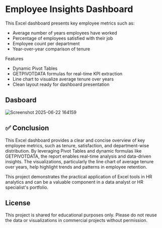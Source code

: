 # Employee Insights Dashboard

This Excel dashboard presents key employee metrics such as:

- Average number of years employees have worked
- Percentage of employees satisfied with their job
- Employee count per department
- Year-over-year comparison of tenure

Features

- Dynamic Pivot Tables
- GETPIVOTDATA formulas for real-time KPI extraction
- Line chart to visualize average tenure over years
- Clean layout ready for dashboard presentation

## Dasboard 
![Screenshot 2025-06-22 164159](https://github.com/user-attachments/assets/fe466061-edb3-4836-89ba-6a075b5dfe05)

## ✅ Conclusion

This Excel dashboard provides a clear and concise overview of key employee metrics, such as tenure, satisfaction, and department-wise distribution. By leveraging Pivot Tables and dynamic formulas like GETPIVOTDATA, the report enables real-time analysis and data-driven insights. The visualizations, particularly the line chart of average tenure over years, help highlight trends and patterns in employee retention.

This project demonstrates the practical application of Excel tools in HR analytics and can be a valuable component in a data analyst or HR specialist's portfolio.

##  License

This project is shared for educational purposes only. Please do not reuse the data or visualizations in commercial projects without permission.


